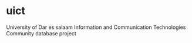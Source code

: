 uict
====
University of Dar es salaam Information and Communication Technologies Community database project
